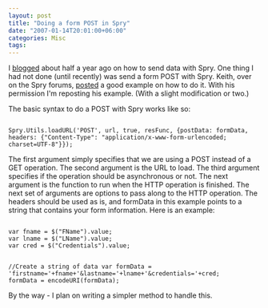 ```yaml
---
layout: post
title: "Doing a form POST in Spry"
date: "2007-01-14T20:01:00+06:00"
categories: Misc 
tags: 
---
```


I <a href="http://ray.camdenfamily.com/index.cfm/2006/7/12/Sending-Data-with-Spry">blogged</a> about half a year ago on how to send data with Spry. One thing I had not done (until recently) was send a form POST with Spry. Keith, over on the Spry forums, <a href="http://www.adobe.com/cfusion/webforums/forum/messageview.cfm?forumid=72&catid=602&threadid=1229233&enterthread=y?">posted</a> a good example on how to do it. With his permission I'm reposting his example. (With a slight modification or two.)
<!--more-->
The basic syntax to do a POST with Spry works like so:

<code>
Spry.Utils.loadURL('POST', url, true, resFunc, {postData: formData, headers: {"Content-Type": "application/x-www-form-urlencoded; charset=UTF-8"}});
</code>

The first argument simply specifies that we are using a POST instead of a GET operation. The second argument is the URL to load. The third argument specifies if the operation should be asynchronous or not. The next argument is the function to run when the HTTP operation is finished. The next set of arguments are options to pass along to the HTTP operation. The headers should be used as is, and formData in this example points to a string that contains your form information. Here is an example:

<code>
var fname = $("FName").value;
var lname = $("LName").value;
var cred = $("Credentials").value;
	
//Create a string of data
var formData = 'firstname='+fname+'&lastname='+lname+'&credentials='+cred;
formData = encodeURI(formData);
</code>

By the way - I plan on writing a simpler method to handle this.